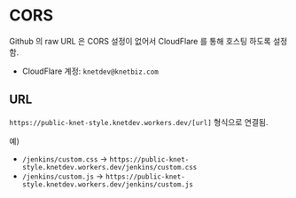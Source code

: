 # CORS

Github 의 raw URL 은 CORS 설정이 없어서 CloudFlare 를 통해 호스팅 하도록 설정함. 

* CloudFlare 계정: `knetdev@knetbiz.com`

## URL

`https://public-knet-style.knetdev.workers.dev/[url]` 형식으로 연결됨.

예)
- `/jenkins/custom.css` → `https://public-knet-style.knetdev.workers.dev/jenkins/custom.css`
- `/jenkins/custom.js` → `https://public-knet-style.knetdev.workers.dev/jenkins/custom.js`
